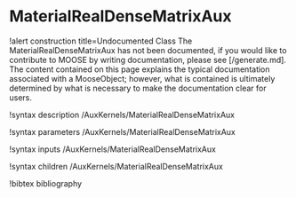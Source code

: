 <!-- MOOSE Documentation Stub: Remove this when content is added. -->

# MaterialRealDenseMatrixAux

!alert construction title=Undocumented Class
The MaterialRealDenseMatrixAux has not been documented, if you would like to contribute to MOOSE by
writing documentation, please see [/generate.md]. The content contained on this page explains
the typical documentation associated with a MooseObject; however, what is contained is ultimately
determined by what is necessary to make the documentation clear for users.

!syntax description /AuxKernels/MaterialRealDenseMatrixAux

!syntax parameters /AuxKernels/MaterialRealDenseMatrixAux

!syntax inputs /AuxKernels/MaterialRealDenseMatrixAux

!syntax children /AuxKernels/MaterialRealDenseMatrixAux

!bibtex bibliography
